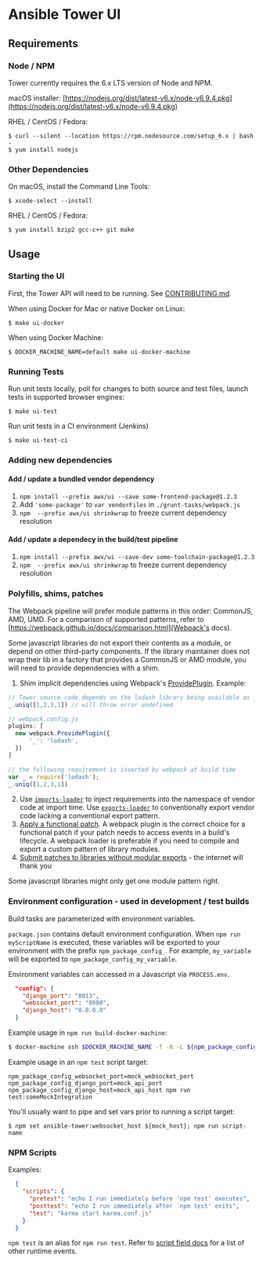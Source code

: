 # Ansible Tower UI

## Requirements

### Node / NPM

Tower currently requires the 6.x LTS version of Node and NPM.

macOS installer: [https://nodejs.org/dist/latest-v6.x/node-v6.9.4.pkg](https://nodejs.org/dist/latest-v6.x/node-v6.9.4.pkg)

RHEL / CentOS / Fedora:

```
$ curl --silent --location https://rpm.nodesource.com/setup_6.x | bash -
$ yum install nodejs
```

### Other Dependencies

On macOS, install the Command Line Tools:

```
$ xcode-select --install
```

RHEL / CentOS / Fedora:

```
$ yum install bzip2 gcc-c++ git make
```

## Usage

### Starting the UI

First, the Tower API will need to be running. See [CONTRIBUTING.md](../../CONTRIBUTING.md).

When using Docker for Mac or native Docker on Linux:

```
$ make ui-docker
```

When using Docker Machine:

```
$ DOCKER_MACHINE_NAME=default make ui-docker-machine
```

### Running Tests

Run unit tests locally, poll for changes to both source and test files, launch tests in supported browser engines:

```
$ make ui-test
```

Run unit tests in a CI environment (Jenkins)

```
$ make ui-test-ci
```

### Adding new dependencies


#### Add / update a bundled vendor dependency

1. `npm install --prefix awx/ui --save some-frontend-package@1.2.3`
2. Add `'some-package'` to `var vendorFiles` in `./grunt-tasks/webpack.js`
3. `npm  --prefix awx/ui shrinkwrap` to freeze current dependency resolution

#### Add / update a dependecy in the build/test pipeline

1. `npm install --prefix awx/ui --save-dev some-toolchain-package@1.2.3`
2. `npm  --prefix awx/ui shrinkwrap` to freeze current dependency resolution

### Polyfills, shims, patches

The Webpack pipeline will prefer module patterns in this order: CommonJS, AMD, UMD. For a comparison of supported patterns, refer to [https://webpack.github.io/docs/comparison.html](Webpack's docs).

Some javascript libraries do not export their contents as a module, or depend on other third-party components. If the library maintainer does not wrap their lib in a factory that provides a CommonJS or AMD module, you will need to provide dependencies with a shim.

1. Shim implicit dependencies using Webpack's [ProvidePlugin](https://github.com/webpack/webpack/blob/006d59500de0493c4096d5d4cecd64eb12db2b95/lib/ProvidePlugin.js). Example:

```js
// Tower source code depends on the lodash library being available as _
_.uniq([1,2,3,1]) // will throw error undefined
```

```js
// webpack.config.js
plugins: [
  new webpack.ProvidePlugin({
      '_': 'lodash',
  })
]
```

```js
// the following requirement is inserted by webpack at build time
var _ = require('lodash');
_.uniq([1,2,3,1])
```

2. Use [`imports-loader`](https://webpack.github.io/docs/shimming-modules.html#importing) to inject requirements into the namespace of vendor code at import time. Use [`exports-loader`](https://webpack.github.io/docs/shimming-modules.html#exporting) to conventionally export vendor code lacking a conventional export pattern.
3. [Apply a functional patch](https://gist.github.com/leigh-johnson/070159d3fd780d6d8da6e13625234bb3). A webpack plugin is the correct choice for a functional patch if your patch needs to access events in a build's lifecycle. A webpack loader is preferable if you need to compile and export a custom pattern of library modules.
4. [Submit patches to libraries without modular exports](https://github.com/leigh-johnson/ngToast/commit/fea95bb34d27687e414619b4f72c11735d909f93) - the internet will thank you

Some javascript libraries might only get one module pattern right.

### Environment configuration - used in development / test builds

Build tasks are parameterized with environment variables.

`package.json` contains default environment configuration. When `npm run myScriptName` is executed, these variables will be exported to your environment with the prefix `npm_package_config_`. For example, `my_variable` will be exported to `npm_package_config_my_variable`.

Environment variables can accessed in a Javascript via `PROCESS.env`.

``` json
  "config": {
    "django_port": "8013",
    "websocket_port": "8080",
    "django_host": "0.0.0.0"
  }
```

Example usage in `npm run build-docker-machine`:

```bash
$ docker-machine ssh $DOCKER_MACHINE_NAME -f -N -L ${npm_package_config_websocket_port}:localhost:${npm_package_config_websocket_port}; ip=$(docker-machine ip $DOCKER_MACHINE_NAME); echo npm set ansible-tower:django_host ${ip}; $ grunt dev
```

Example usage in an `npm test` script target:

```
npm_package_config_websocket_port=mock_websocket_port npm_package_config_django_port=mock_api_port npm_package_config_django_host=mock_api_host npm run test:someMockIntegration
```

You'll usually want to pipe and set vars prior to running a script target:
```
$ npm set ansible-tower:websocket_host ${mock_host}; npm run script-name
```

### NPM Scripts

Examples:
```json
  {
    "scripts": {
      "pretest": "echo I run immediately before 'npm test' executes",
      "posttest": "echo I run immediately after 'npm test' exits",
      "test": "karma start karma.conf.js"
    }
  }
```

`npm test` is an alias for `npm run test`. Refer to [script field docs](https://docs.npmjs.com/misc/scripts) for a list of other runtime events.

